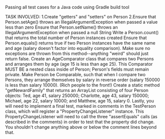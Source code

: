 Passing all test cases for a Java code using Gradle build tool

TASK INVOLVED:
1.Create "getters" and "setters" on Person
2.Ensure that Person.setAge() throws an IllegalArgumentException when passed a value less than zero
Ensure that Person.setName() throws an IllegalArgumentException when passed a null String
Write a Person.count() that returns the total number of Person instances created
Ensure that Person.equals() returns true if two Person instances have the same name and age (salary doesn't factor into equality comparison). Make sure no exceptions are thrown from this method--anything "weird" should just return false.
Create an AgeComparator class that compares two Persons and arranges them by age (age 15 is less than age 25). This Comparator MUST BE a nested class inside of Person; Person's fields must remain private.
Make Person be Comparable, such that when I compare two Persons, they arrange themselves by salary in reverse order (salary 150000 is less than salary 10000). (Rich people to the front!)
Create a static method "getNewardFamily" that returns an ArrayList<Person> consisting of four Person objects: Ted, age 41, salary 250000; Charlotte, age 43, salary 150000; Michael, age 22, salary 10000; and Matthew, age 15, salary 0.
Lastly, you will need to implement a final test, marked in comments in the TestPerson class, which will register a "PropertyChangeListener" instance. This PropertyChangeListener will need to call the three "assertEquals" calls (as described in the comments) in order to test that the property did change. You shouldn't change anything above or below the comment lines beyond that.
